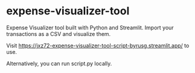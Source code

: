 # expense-visualizer-tool
Expense Visualizer tool built with Python and Streamlit. Import your transactions as a CSV and visualize them.

Visit https://jxz72-expense-visualizer-tool-script-byrusg.streamlit.app/ to use.

Alternatively, you can run script.py locally. 
